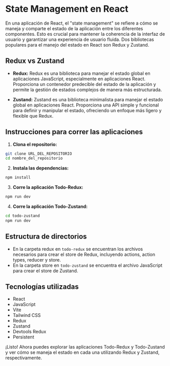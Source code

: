 # State Management en React

En una aplicación de React, el "state management" se refiere a cómo se maneja y comparte el estado de la aplicación entre los diferentes componentes. Esto es crucial para mantener la coherencia de la interfaz de usuario y garantizar una experiencia de usuario fluida. Dos bibliotecas populares para el manejo del estado en React son Redux y Zustand.

## Redux vs Zustand

- **Redux:** Redux es una biblioteca para manejar el estado global en aplicaciones JavaScript, especialmente en aplicaciones React. Proporciona un contenedor predecible del estado de la aplicación y permite la gestión de estados complejos de manera más estructurada.

- **Zustand:** Zustand es una biblioteca minimalista para manejar el estado global en aplicaciones React. Proporciona una API simple y funcional para definir y manipular el estado, ofreciendo un enfoque más ligero y flexible que Redux.

## Instrucciones para correr las aplicaciones

1. **Clona el repositorio:**

```bash
git clone URL_DEL_REPOSITORIO
cd nombre_del_repositorio
```
2. **Instala las dependencias:**
```bash
npm install
```
3. **Corre la aplicación Todo-Redux:**
```bash
npm run dev
```
4. **Corre la aplicación Todo-Zustand:**
```bash
cd todo-zustand
npm run dev
```
## Estructura de directorios
* En la carpeta redux en ``todo-redux`` se encuentran los archivos necesarios para crear el store de Redux, incluyendo actions, action types, reducer y store.
* En la carpeta store en ``todo-zustand`` se encuentra el archivo JavaScript para crear el store de Zustand.

## Tecnologías utilizadas
* React
* JavaScript
* Vite
* Tailwind CSS
* Redux
* Zustand
* Devtools Redux
* Persistent

¡Listo! Ahora puedes explorar las aplicaciones Todo-Redux y Todo-Zustand y ver cómo se maneja el estado en cada una utilizando Redux y Zustand, respectivamente.